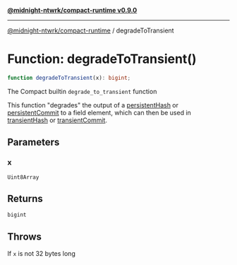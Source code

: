 [**@midnight-ntwrk/compact-runtime v0.9.0**](../README.md)

***

[@midnight-ntwrk/compact-runtime](../globals.md) / degradeToTransient

# Function: degradeToTransient()

```ts
function degradeToTransient(x): bigint;
```

The Compact builtin `degrade_to_transient` function

This function "degrades" the output of a [persistentHash](persistentHash.md) or
[persistentCommit](persistentCommit.md) to a field element, which can then be used in
[transientHash](transientHash.md) or [transientCommit](transientCommit.md).

## Parameters

### x

`Uint8Array`

## Returns

`bigint`

## Throws

If `x` is not 32 bytes long
